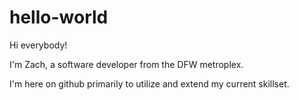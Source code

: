 # hello-world
Hi everybody!

I'm Zach, a software developer from the DFW metroplex.

I'm here on github primarily to utilize and extend my current skillset.


